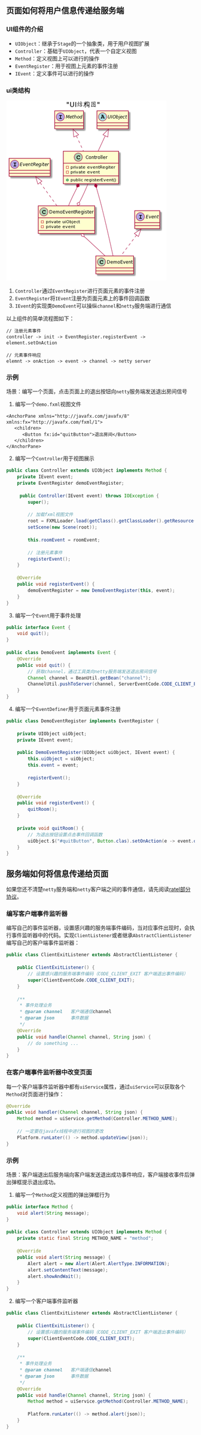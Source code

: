 ## 页面如何将用户信息传递给服务端
### UI组件的介绍
* `UIObject`：继承于`Stage`的一个抽象类，用于用户视图扩展
* `Controller`：基础于`UIObject`，代表一个自定义视图
* `Method`：定义视图上可以进行的操作
* `EventRegister`：用于视图上元素的事件注册
* `IEvent`：定义事件可以进行的操作

### ui类结构
![ui类结构UML图](ui-class-struct.png)  
1. `Controller`通过`EventRegister`进行页面元素的事件注册  
2. `EventRegister`将`IEvent`注册为页面元素上的事件回调函数
3. `IEvent`的实现类`DemoEvent`可以操纵`channel`和`netty`服务端进行通信

以上组件的简单流程图如下：  
```
// 注册元素事件
controller -> init -> EventRegister.registerEvent -> element.setOnAction
  
// 元素事件响应
elemnt -> onAction -> event -> channel -> netty server
```

### 示例
场景：编写一个页面，点击页面上的退出按钮向`netty`服务端发送退出房间信号  
  
1. 编写一个`demo.fxml`视图文件
```fxml
<AnchorPane xmlns="http://javafx.com/javafx/8" xmlns:fx="http://javafx.com/fxml/1">
   <children>
      <Button fx:id="quitButton">退出房间</Button>
   </children>
</AnchorPane>    
```
2. 编写一个`Controller`用于视图展示
```java
public class Controller extends UIObject implements Method {
    private IEvent event;
    private EventRegister demoEventRegister;

     public Controller(IEvent event) throws IOException {
        super();

        // 加载fxml视图文件
        root = FXMLLoader.load(getClass().getClassLoader().getResource("demo.fxml"));
        setScene(new Scene(root));

        this.roomEvent = roomEvent;

        // 注册元素事件
        registerEvent();
    }
    
    @Override
    public void registerEvent() {
        demoEventRegister = new DemoEventRegister(this, event);
    }
}
```  
3. 编写一个`Event`用于事件处理
```java
public interface Event {
    void quit();
}

public class DemoEvent implements Event {
    @Override
    public void quit() {
        // 获取channel，通过工具类向netty服务端发送退出房间信号
        Channel channel = BeanUtil.getBean("channel");
        ChannelUtil.pushToServer(channel, ServerEventCode.CODE_CLIENT_EXIT, null);
    }
}
```  
4. 编写一个`EventDefiner`用于页面元素事件注册
```java
public class DemoEventRegister implements EventRegister {

    private UIObject uiObject;
    private IEvent event;

    public DemoEventRegister(UIObject uiObject, IEvent event) {
        this.uiObject = uiObject;
        this.event = event;

        registerEvent();
    }

    @Override
    public void registerEvent() {
        quitRoom();
    }
    
    private void quitRoom() {
        // 为退出按钮设置点击事件回调函数
        uiObject.$("#quitButton", Button.clas).setOnAction(e -> event.quit());
    }
}
```

## 服务端如何将信息传递给页面
如果您还不清楚`netty`服务端和`netty`客户端之间的事件通信，请先阅读[ratel部分协议](https://github.com/ainilili/ratel/blob/master/PROTOCO_CN.md)。  

### 编写客户端事件监听器
编写自己的事件监听器，设置感兴趣的服务端事件编码，当对应事件出现时，会执行事件监听器中的代码。实现`ClientListener`或者继承`AbstractClientListener`编写自己的客户端事件监听器：
```java
public class ClientExitListener extends AbstractClientListener {

    public ClientExitListener() {
        // 设置感兴趣的服务端事件编码（CODE_CLIENT_EXIT 客户端退出事件编码）
        super(ClientEventCode.CODE_CLIENT_EXIT);
    }

    /**
     * 事件处理业务
     * @param channel   客户端通信channel
     * @param json      事件数据
     */
    @Override
    public void handle(Channel channel, String json) {
        // do something ...
    }
}
```

### 在客户端事件监听器中改变页面
每一个客户端事件监听器中都有`uiService`属性，通过`uiService`可以获取各个`Method`对页面进行操作：
```java
@Override
public void handler(Channel channel, String json) {
    Method method = uiService.getMethod(Controller.METHOD_NAME);
    
    // 一定要在javafx线程中进行视图的更改
    Platform.runLater(() -> method.updateView(json));
}
```

### 示例  
场景：客户端退出后服务端向客户端发送退出成功事件响应，客户端接收事件后弹出弹框提示退出成功。
1. 编写一个`Method`定义视图的弹出弹框行为
```java
public interface Method {
    void alert(String message);
}

public class Controller extends UIObject implements Method {
    private static final String METHOD_NAME = "method";

    @Override
    public void alert(String message) {
        Alert alert = new Alert(Alert.AlertType.INFORMATION);
        alert.setContentText(message);
        alert.showAndWait();
    } 
}
```
2. 编写一个客户端事件监听器
```java
public class ClientExitListener extends AbstractClientListener {

    public ClientExitListener() {
        // 设置感兴趣的服务端事件编码（CODE_CLIENT_EXIT 客户端退出事件编码）
        super(ClientEventCode.CODE_CLIENT_EXIT);
    }

    /**
     * 事件处理业务
     * @param channel   客户端通信channel
     * @param json      事件数据
     */
    @Override
    public void handle(Channel channel, String json) {
        Method method = uiService.getMethod(Controller.METHOD_NAME);
        
        Platform.runLater(() -> method.alert(json));
    }
}
```
